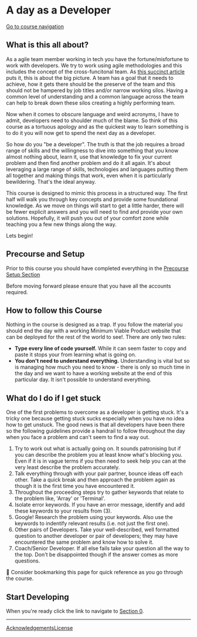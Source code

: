 A day as a Developer
====================

[Go to course navigation](./navigation.md)

What is this all about?
----------------------

As a agile team member working in tech you have the fortune/misfortune to work with developers. We try to work using agile methodologies and this includes the concept of the cross-funcitonal team. As [this succinct article](https://www.scrumalliance.org/community/articles/2014/june/success-story-cross-functional-scrum-teams) puts it, this is about the big picture. A team has a goal that it needs to achieve, how it gets there should be the preserve of the team and this should not be hampered by job titles and/or narrow working silos. Having a common level of understanding and a common language across the team can help to break down these silos creating a highly performing team. 

Now when it comes to obscure language and weird acronyms, I have to admit, developers need to shoulder much of the blame. So think of this course as a tortuous apology and as the quickest way to learn something is to do it you will now get to spend the next day as a developer.

So how do you "be a developer". The truth is that the job requires a broad range of skills and the willingness to dive into something that you know almost nothing about, learn it, use that knowledge to fix your current problem and then find another problem and do it all again. It's about leveraging a large range of skills, technologies and languages putting them all together and making things that work, even when it is particularly bewildering. That's the ideal anyway.

This course is designed to mimic this process in a structured way. The first half will walk you through key concepts and provide some foundational knowledge. As we move on things will start to get a little harder, there will be fewer explicit answers and you will need to find and provide your own solutions. Hopefully, it will push you out of your comfort zone while teaching you a few new things along the way.

Lets begin!

Precourse and Setup
------------------

Prior to this course you should have completed everything in the [Precourse Setup Section](./precourse.md)

Before moving forward please ensure that you have all the accounts required.

How to follow this Course
------------------------

Nothing in the course is designed as a trap. If you follow the material you should end the day with a working Minimum Viable Product website that can be deployed for the rest of the world to see!. There are only two rules:

 - **Type every line of code yourself.** While it can seem faster to copy and paste it stops your from learning what is going on. 
 - **You don't need to understand everything.** Understanding is vital but so is managing how much you need to know - there is only so much time in the day and we want to have a working website at the end of this particular day. It isn't possible to understand everything.

What do I do if I get stuck
---------------------------

One of the first problems to overcome as a developer is getting stuck. It's a tricky one because getting stuck sucks especially when you have no idea how to get unstuck. The good news is that all developers have been there so the following guidelines provide a handrail to follow throughout the day when you face a problem and can't seem to find a way out.

1. Try to work out what is actually going on. It sounds patronising but if you can describe the problem you at least know what's blocking you. Even if it is in vague terms if you then need to seek help you can at the very least describe the problem accurately.
2. Talk everything through with your pair partner, bounce ideas off each other. Take a quick break and then approach the problem again as though it is the first time you have encountered it.
3. Throughout the proceeding steps try to gather keywords that relate to the problem like, 'Array' or 'Terminal'.
4. Isolate error keywords. If you have an error message, identify and add these keywords to your results from (3).
5. Google! Research the problem using your keywords. Also use the keywords to indentify relevant results (i.e. not just the first one).
6. Other pairs of Developers. Take your well-described, well formatted question to another developer or pair of developers; they may have encountered the same problem and know how to solve it.
7. Coach/Senior Developer. If all else fails take your question all the way to the top. Don't be disappointed though if the answer comes as more questions.

:blue_book: Consider bookmarking this page for quick reference as you go through the course.

Start Developing
----------------

When you're ready click the link to navigate to [Section 0](./courseSections/section0.md).

---------------
<span style="text-align: left">[Acknowledgements](./acknowledgements.md)</span><span style="text-align: right">[License](./LICENSE)</span>
